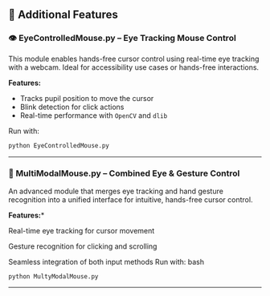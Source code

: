 ## 🚀 Additional Features

### 👁️ EyeControlledMouse.py – Eye Tracking Mouse Control
This module enables hands-free cursor control using real-time eye tracking with a webcam. Ideal for accessibility use cases or hands-free interactions.

**Features:**
- Tracks pupil position to move the cursor
- Blink detection for click actions
- Real-time performance with `OpenCV` and `dlib`

Run with:
```bash
python EyeControlledMouse.py
```
---

### 🧠 MultiModalMouse.py – Combined Eye & Gesture Control
An advanced module that merges eye tracking and hand gesture recognition into a unified interface for intuitive, hands-free cursor control.

**Features:***

Real-time eye tracking for cursor movement

Gesture recognition for clicking and scrolling

Seamless integration of both input methods
Run with:
bash
```
python MultyModalMouse.py
```
---
